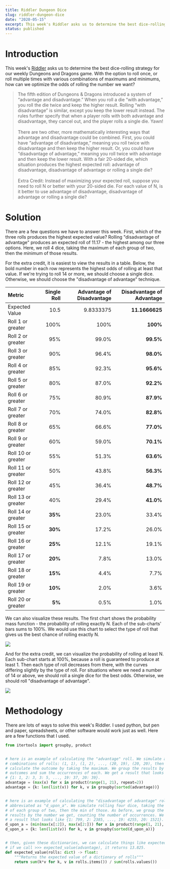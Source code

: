 ```yaml
---
title: Riddler Dungeon Dice
slug: riddler-dungeon-dice
date: "2020-05-15"
excerpt: This week's Riddler asks us to determine the best dice-rolling strategy for our weekly Dungeons and Dragons game. With the option to roll once, or roll multiple times with various combinations of maximums and minimums, how can we optimize the odds of rolling the number we want?
status: published
---
```


# Introduction

This week's <a href="https://fivethirtyeight.com/features/can-you-find-the-best-dungeons-dragons-strategy/">Riddler</a> asks us to determine the best dice-rolling strategy for our weekly Dungeons and Dragons game. With the option to roll once, or roll multiple times with various combinations of maximums and minimums, how can we optimize the odds of rolling the number we want?

<blockquote>
The fifth edition of Dungeons & Dragons introduced a system of “advantage and disadvantage.” When you roll a die “with advantage,” you roll the die twice and keep the higher result. Rolling “with disadvantage” is similar, except you keep the lower result instead. The rules further specify that when a player rolls with both advantage and disadvantage, they cancel out, and the player rolls a single die. Yawn!
<br><br>
There are two other, more mathematically interesting ways that advantage and disadvantage could be combined. First, you could have “advantage of disadvantage,” meaning you roll twice with disadvantage and then keep the higher result. Or, you could have “disadvantage of advantage,” meaning you roll twice with advantage and then keep the lower result. With a fair 20-sided die, which situation produces the highest expected roll: advantage of disadvantage, disadvantage of advantage or rolling a single die?
<br><br>
Extra Credit: Instead of maximizing your expected roll, suppose you need to roll N or better with your 20-sided die. For each value of N, is it better to use advantage of disadvantage, disadvantage of advantage or rolling a single die?
</blockquote>

# Solution

There are a few questions we have to answer this week. First, which of the three rolls produces the highest expected value? Rolling "disadvantage of advantage" produces an expected roll of 11.17 - the highest among our three options. Here, we roll 4 dice, taking the maximum of each group of two, then the minimum of those results.

For the extra credit, it is easiest to view the results in a table. Below, the bold number in each row represents the highest odds of rolling at least that value. If we're trying to roll 14 or more, we should choose a single dice. Otherwise, we should choose the "disadvantage of advantage" technique.

| Metric             | Single Roll | Advantage of Disadvantage | Disadvantage of Advantage |
| :----------------- | ----------: | ------------------------: | ------------------------: |
| Expected Value     |        10.5 |                 9.8333375 |            **11.1666625** |
| Roll 1 or greater  |        100% |                      100% |                  **100%** |
| Roll 2 or greater  |         95% |                     99.0% |                 **99.5%** |
| Roll 3 or greater  |         90% |                     96.4% |                 **98.0%** |
| Roll 4 or greater  |         85% |                     92.3% |                 **95.6%** |
| Roll 5 or greater  |         80% |                     87.0% |                 **92.2%** |
| Roll 6 or greater  |         75% |                     80.9% |                 **87.9%** |
| Roll 7 or greater  |         70% |                     74.0% |                 **82.8%** |
| Roll 8 or greater  |         65% |                     66.6% |                 **77.0%** |
| Roll 9 or greater  |         60% |                     59.0% |                 **70.1%** |
| Roll 10 or greater |         55% |                     51.3% |                 **63.6%** |
| Roll 11 or greater |         50% |                     43.8% |                 **56.3%** |
| Roll 12 or greater |         45% |                     36.4% |                 **48.7%** |
| Roll 13 or greater |         40% |                     29.4% |                 **41.0%** |
| Roll 14 or greater |     **35%** |                     23.0% |                     33.4% |
| Roll 15 or greater |     **30%** |                     17.2% |                     26.0% |
| Roll 16 or greater |     **25%** |                     12.1% |                     19.1% |
| Roll 17 or greater |     **20%** |                      7.8% |                     13.0% |
| Roll 18 or greater |     **15%** |                      4.4% |                      7.7% |
| Roll 19 or greater |     **10%** |                      2.0% |                      3.6% |
| Roll 20 or greater |      **5%** |                      0.5% |                      1.0% |

We can also visualize these results. The first chart shows the probability mass function - the probability of rolling exactly N. Each of the sub-charts' bars sums to 100%. We would use this chart to select the type of roll that gives us the best chance of rolling exactly N.

<img src="/img/riddler-dungeon-dice1.png">

And for the extra credit, we can visualize the probability of rolling at least N. Each sub-chart starts at 100%, because a roll is guaranteed to produce at least 1. Then each type of roll decreases from there, with the curves differing slightly by the type of roll. For situations where we need a number of 14 or above, we should roll a single dice for the best odds. Otherwise, we should roll "disadvantage of advantage".

<img src="/img/riddler-dungeon-dice2.png">

# Methodology

There are lots of ways to solve this week's Riddler. I used python, but pen and paper, spreadsheets, or other software would work just as well. Here are a few functions that I used.

```python
from itertools import groupby, product


# here is an example of calculating the "advantage" roll. We simulate all
# combinations of rolls: (1, 1), (1, 2), ..., (20, 19), (20, 20), then we
# calculate the outcome by taking the maximum. We group the results by the
# outcomes and sum the occurrences of each. We get a result that looks like
# {1: 1, 2: 3, 3: 5, ..., 19: 37, 20: 39}.
advantage = (max(x) for x in product(range(1, 21), repeat=2))
advantage = {k: len(list(v)) for k, v in groupby(sorted(advantage))}


# here is an example of calculating the "disadvantage of advantage" roll,
# abbreviated as "d_upon_a". We simulate rolling four dice, taking the max
# of each group of two, then the min of those. As before, we group the
# results by the number we get, counting the number of occurrences. We get
# a result that looks like {1: 799, 2: 2385, ..., 19: 4255, 20: 1521}.
d_upon_a = (min(max(x[:2]), max(x[2:])) for x in product(range(1, 21), repeat=4))
d_upon_a = {k: len(list(v)) for k, v in groupby(sorted(d_upon_a))}


# then, given these dictionaries, we can calculate things like expected value.
# if we call >>> expected_value(advantage), it returns 13.825.
def expected_value(rolls: dict) -> float:
    """Returns the expected value of a dictionary of rolls"""
    return sum(k*v for k, v in rolls.items()) / sum(rolls.values())
```

